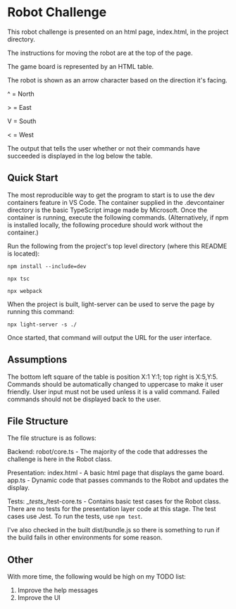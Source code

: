 
# Robot Challenge
 

This robot challenge is presented on an html page, index.html, in the project directory. 

The instructions for moving the robot are at the top of the page.

The game board is represented by an HTML table.

The robot is shown as an arrow character based on the direction it's facing.

^ = North

\> = East

V = South

< = West

The output that tells the user whether or not their commands have succeeded is displayed in the log below the table. 

## Quick Start

The most reproducible way to get the program to start is to use the dev containers feature in VS Code.
The container supplied in the .devcontainer directory is the basic TypeScript image made by Microsoft.
Once the container is running, execute the following commands. (Alternatively, if npm is installed locally, the following procedure should work without the container.)

Run the following from the project's top level directory (where this README is located): 

`npm install --include=dev` 

`npx tsc`

`npx webpack`

When the project is built, light-server can be used to serve the page by running this command:

`npx light-server -s ./` 

Once started, that command will output the URL for the user interface.

## Assumptions
The bottom left square of the table is position X:1 Y:1; top right is X:5,Y:5.
Commands should be automatically changed to uppercase to make it user friendly. 
User input must not be used unless it is a valid command. Failed commands should not be displayed back to the user. 

## File Structure
The file structure is as follows:

Backend:
robot/core.ts - The majority of the code that addresses the challenge is here in the Robot class. 

Presentation:
index.html - A basic html page that displays the game board. 
app.ts - Dynamic code that passes commands to the Robot and updates the display. 

Tests:
\__tests\__/test-core.ts - Contains basic test cases for the Robot class. There are no tests for the presentation layer code at this stage. The test cases use Jest. To run the tests, use `npm test`. 

I've also checked in the built dist/bundle.js so there is something to run if the build fails in other environments for some reason. 

## Other
With more time, the following would be high on my TODO list:
1. Improve the help messages
2. Improve the UI
